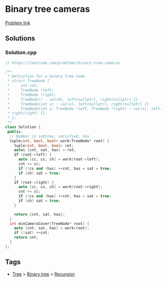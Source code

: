 # Binary tree cameras

[Problem link](https://leetcode.com/problems/binary-tree-cameras)

## Solutions


### Solution.cpp
```cpp
// https://leetcode.com/problems/binary-tree-cameras

/**
 * Definition for a binary tree node.
 * struct TreeNode {
 *     int val;
 *     TreeNode *left;
 *     TreeNode *right;
 *     TreeNode() : val(0), left(nullptr), right(nullptr) {}
 *     TreeNode(int x) : val(x), left(nullptr), right(nullptr) {}
 *     TreeNode(int x, TreeNode *left, TreeNode *right) : val(x), left(left),
 * right(right) {}
 * };
 */
class Solution {
 public:
  // Number in subtree, satisfied, has
  tuple<int, bool, bool> work(TreeNode* root) {
    tuple<int, bool, bool> ret;
    auto& [cnt, sat, has] = ret;
    if (root->left) {
      auto [cc, cs, ch] = work(root->left);
      cnt += cc;
      if (!cs and !has) ++cnt, has = sat = true;
      if (ch) sat = true;
    }
    if (root->right) {
      auto [cc, cs, ch] = work(root->right);
      cnt += cc;
      if (!cs and !has) ++cnt, has = sat = true;
      if (ch) sat = true;
    }

    return {cnt, sat, has};
  }
  int minCameraCover(TreeNode* root) {
    auto [cnt, sat, has] = work(root);
    if (!sat) ++cnt;
    return cnt;
  }
};
```
## Tags

* [Tree](/README.md#Tree) > [Binary tree](/README.md#Tree-Binary_tree) > [Recursion](/README.md#Tree-Binary_tree-Recursion)
